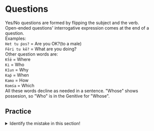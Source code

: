 # Questions
Yes/No questions are formed by flipping the subject and the verb.  
Open-ended questions' interrogative expression comes at the end of a question.  
Examples:  
`Het tu ṕos?` = Are you OK?(to a male)  
`Fēri tu kē?` = What are you doing?  
Other question words are:  
`Kt́ē` = Where  
`Ki` = Who  
`Kĭun` = Why   
`Kaṕ` = When  
`Kamo` = How  
`Komśa` = Which  
All these words decline as needed in a sentence. "Whose" shows possesion, so "Who" is in the Genitive for "Whose".

## Practice
<details><summary>Identify the mistake in this section!</summary>
  Fēri tu kē? = What do you do?  
  Fēriḱani tu kē? = What are you doing?  
</details>
